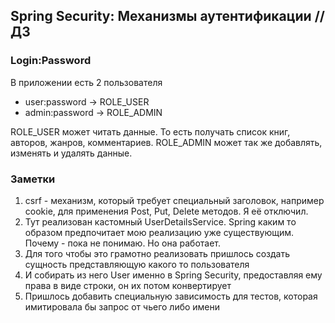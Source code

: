 ## Spring Security: Механизмы аутентификации // ДЗ

### Login:Password
В приложении есть 2 пользователя
* user:password -> ROLE_USER
* admin:password -> ROLE_ADMIN

ROLE_USER может читать данные. То есть получать список книг, авторов, жанров, комментариев.
ROLE_ADMIN может так же добавлять, изменять и удалять данные.

### Заметки
1. csrf - механизм, который требует специальный заголовок, например cookie, для применения Post, Put, Delete методов. Я её отключил.
2. Тут реализован кастомный UserDetailsService. Spring каким то образом предпочитает мою реализацию уже существующим. Почему - пока не понимаю. Но она работает.
3. Для того чтобы это грамотно реализовать пришлось создать сущность представляющую какого то пользователя
4. И собирать из него User именно в Spring Security, предоставляя ему права в виде строки, он их потом конвертирует
5. Пришлось добавить специальную зависимость для тестов, которая имитировала бы запрос от чьего либо имени 